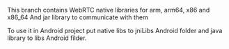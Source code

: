 This branch contains WebRTC native libraries for arm, arm64, x86 and x86_64
And jar library to communicate with them

To use it in Android project put native libs to jniLibs Android folder and java library to libs Android filder.
